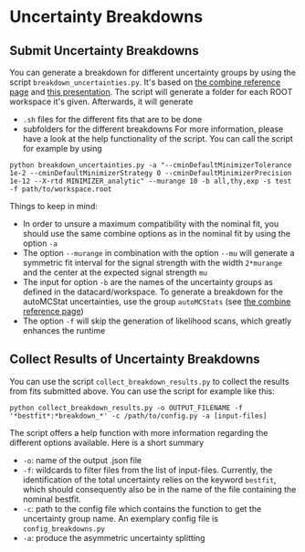 # Uncertainty Breakdowns

## Submit Uncertainty Breakdowns
You can generate a breakdown for different uncertainty groups by using the script `breakdown_uncertainties.py`.
It's based on [the combine reference page](https://cms-analysis.github.io/HiggsAnalysis-CombinedLimit/index.html) and [this presentation](https://indico.cern.ch/event/747340/contributions/3198653/attachments/1744339/2823486/HComb-Tutorial-FitDiagnostics.pdf).
The script will generate a folder for each ROOT workspace it's given. Afterwards, it will generate
- `.sh` files for the different fits that are to be done
- subfolders for the different breakdowns
For more information, please have a look at the help functionality of the script.
You can call the script for example by using

```
python breakdown_uncertainties.py -a "--cminDefaultMinimizerTolerance 1e-2 --cminDefaultMinimizerStrategy 0 --cminDefaultMinimizerPrecision 1e-12 --X-rtd MINIMIZER_analytic" --murange 10 -b all,thy,exp -s test -f path/to/workspace.root
```

Things to keep in mind:
- In order to unsure a maximum compatibility with the nominal fit, you should use the same combine options as in the nominal fit by using the option `-a`
- The option `--murange` in combination with the option `--mu` will generate a symmetric fit interval for the signal strength with the width `2*murange` and the center at the expected signal strength `mu`
- The input for option `-b` are the names of the uncertainty groups as defined in the datacard/workspace. To generate a breakdown for the autoMCStat uncertainties, use the group `autoMCStats` (see [the combine reference page](https://cms-analysis.github.io/HiggsAnalysis-CombinedLimit/part2/bin-wise-stats.html))
- The option `-f` will skip the generation of likelihood scans, which greatly enhances the runtime


## Collect Results of Uncertainty Breakdowns
You can use the script `collect_breakdown_results.py` to collect the results from fits submitted above.
You can use the script for example like this:
```
python collect_breakdown_results.py -o OUTPUT_FILENAME -f '*bestfit*:*breakdown_*' -c /path/to/config.py -a [input-files]
```
The script offers a help function with more information regarding the different options available. Here is a short summary
- `-o`: name of the output .json file
- `-f`: wildcards to filter files from the list of input-files. Currently, the identification of the total uncertainty relies on the keyword `bestfit`, which should consequently also be in the name of the file containing the nominal bestfit.
- `-c`: path to the config file which contains the function to get the uncertainty group name. An exemplary config file is `config_breakdowns.py`
- `-a`: produce the asymmetric uncertainty splitting
